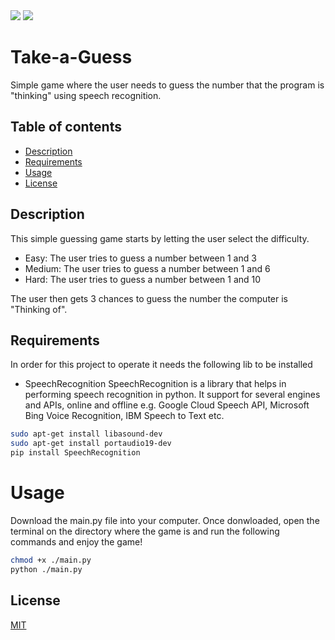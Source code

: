 <img src="https://images1-focus-opensocial.googleusercontent.com/gadgets/proxy?container=focus&url=https://img.shields.io/badge/License-MIT-blue">
<img src="https://img.shields.io/badge/Python-v3.6-blue">

# Take-a-Guess

Simple game where the user needs to guess the number that the program is "thinking" using speech recognition.

## Table of contents
+ [Description](##Description)
+ [Requirements](##Requirements)
+ [Usage](##Usage)
+ [License](##License)

## Description

This simple guessing game starts by letting the user select the difficulty.

+ Easy: The user tries to guess a number between 1 and 3
+ Medium: The user tries to guess a number between 1 and 6
+ Hard: The user tries to guess a number between 1 and 10

The user then gets 3 chances to guess the number the computer is "Thinking of".

## Requirements
In order for this project to operate it needs the following lib to be installed

+ SpeechRecognition
SpeechRecognition is a library that helps in performing speech  recognition in python. It support for several engines and APIs, online and offline e.g. Google Cloud Speech API, Microsoft Bing Voice Recognition, IBM Speech to Text etc.

```bash
sudo apt-get install libasound-dev
sudo apt-get install portaudio19-dev
pip install SpeechRecognition
```

# Usage

Download the main.py file into your computer.
Once donwloaded, open the terminal on the directory where the game is and run the following commands and enjoy the game!

```bash
chmod +x ./main.py
python ./main.py
```

## License
[MIT](https://choosealicense.com/licenses/mit/)
